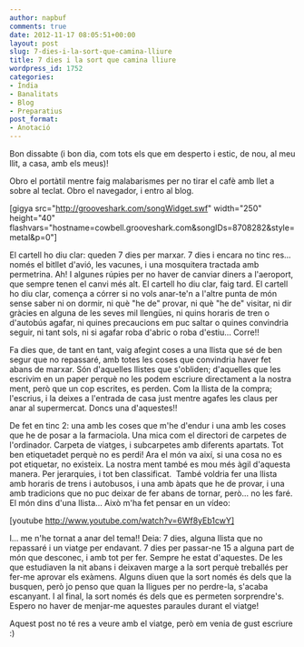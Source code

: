 ```yaml
---
author: napbuf
comments: true
date: 2012-11-17 08:05:51+00:00
layout: post
slug: 7-dies-i-la-sort-que-camina-lliure
title: 7 dies i la sort que camina lliure
wordpress_id: 1752
categories:
- Índia
- Banalitats
- Blog
- Preparatius
post_format:
- Anotació
---
```


Bon dissabte (i bon dia, com tots els que em desperto i estic, de nou, al meu llit, a casa, amb els meus)!

Obro el portàtil mentre faig malabarismes per no tirar el cafè amb llet a sobre al teclat. Obro el navegador, i entro al blog.

[gigya src="http://grooveshark.com/songWidget.swf" width="250" height="40" flashvars="hostname=cowbell.grooveshark.com&songIDs=8708282&style=metal&p=0"]

El cartell ho diu clar: queden 7 dies per marxar. 7 dies i encara no tinc res... només el bitllet d'avió, les vacunes, i una mosquitera tractada amb permetrina. Ah! I algunes rúpies per no haver de canviar diners a l'aeroport, que sempre tenen el canvi més alt.
El cartell ho diu clar, faig tard.
El cartell ho diu clar, comença a córrer si no vols anar-te'n a l'altre punta de món sense saber ni on dormir, ni què "he de" provar, ni què "he de" visitar, ni dir gràcies en alguna de les seves mil llengües, ni quins horaris de tren o d'autobús agafar, ni quines precaucions em puc saltar o quines convindria seguir, ni tant sols, ni si agafar roba d'abric o roba d'estiu... Corre!!

Fa dies que, de tant en tant, vaig afegint coses a una llista que sé de ben segur que no repassaré, amb totes les coses que convindria haver fet abans de marxar. Són d'aquelles llistes que s'obliden; d'aquelles que les escrivim en un paper perquè no les podem escriure directament a la nostra ment, però que un cop escrites, es perden. Com la llista de la compra; l'escrius, i la deixes a l'entrada de casa just mentre agafes les claus per anar al supermercat. Doncs una d'aquestes!!

De fet en tinc 2: una amb les coses que m'he d'endur i una amb les coses que he de posar a la farmaciola. Una mica com el directori de carpetes de l'ordinador. Carpeta de viatges, i subcarpetes amb diferents apartats. Tot ben etiquetadet perquè no es perdi!
Ara el món va així, si una cosa no es pot etiquetar, no existeix. La nostra ment també es mou més àgil d'aquesta manera. Per jerarquies, i tot ben classificat.  També voldria fer una llista amb horaris de trens i autobusos, i una amb àpats que he de provar, i una amb tradicions que no puc deixar de fer abans de tornar, però... no les faré. El món dins d'una llista... Això m'ha fet pensar en un vídeo:

[youtube http://www.youtube.com/watch?v=6Wf8yEb1cwY]

I... me n'he tornat a anar del tema!! Deia: 7 dies, alguna llista que no repassaré i un viatge per endavant. 7 dies per passar-ne 15 a alguna part de món que desconec, i amb tot per fer. Sempre he estat d'aquestes. De les que estudiaven la nit abans i deixaven marge a la sort perquè treballés per fer-me aprovar els exàmens. Alguns diuen que la sort només és dels que la busquen, però jo penso que quan la lligues per no perdre-la, s'acaba escanyant. I al final, la sort només és dels que es permeten sorprendre's. Espero no haver de menjar-me aquestes paraules durant el viatge!

Aquest post no té res a veure amb el viatge, però em venia de gust escriure :)
